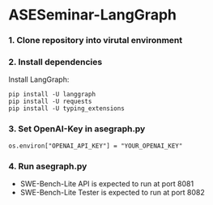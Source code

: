 # ASESeminar-LangGraph

### 1. Clone repository into virutal environment

### 2. Install dependencies

Install LangGraph:

```
pip install -U langgraph
pip install -U requests
pip install -U typing_extensions
```

### 3. Set OpenAI-Key in asegraph.py

```
os.environ["OPENAI_API_KEY"] = "YOUR_OPENAI_KEY"
```

### 4. Run asegraph.py

- SWE-Bench-Lite API is expected to run at port 8081
- SWE-Bench-Lite Tester is expected to run at port 8082
